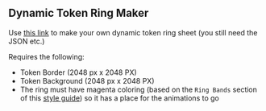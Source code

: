 ## Dynamic Token Ring Maker
Use [this link](https://chasarooniz.github.io/Dynamic-Token-Ring-Viewer/) to make your own dynamic token ring sheet (you still need the JSON etc.)


Requires the following:
- Token Border (2048 px x 2048 PX)
- Token Background (2048 px x 2048 PX)
- The ring must have magenta coloring (based on the `Ring Bands` section of this [style guide](https://foundryvtt.com/article/dynamic-token-rings/)) so it has a place for the animations to go
